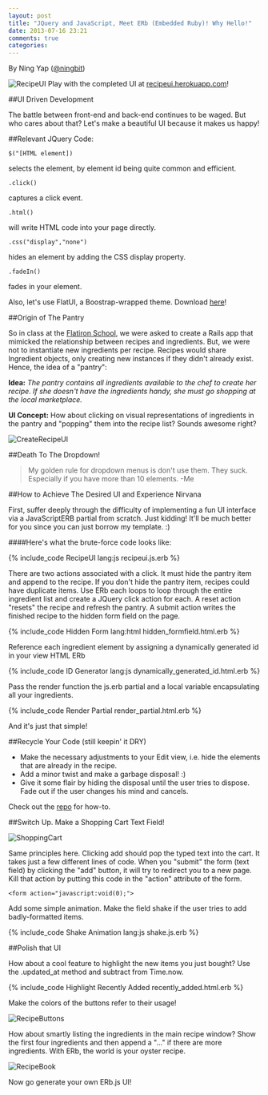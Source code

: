 ```yaml
---
layout: post
title: "JQuery and JavaScript, Meet ERb (Embedded Ruby)! Why Hello!"
date: 2013-07-16 23:21
comments: true
categories: 
---
```

By Ning Yap ([@ningbit](https://github.com/ningbit))

![RecipeUI](http://www.ningmusic.com/img/pantry_ingredients.png)
Play with the completed UI at [recipeui.herokuapp.com](http://recipeui.herokuapp.com/)!

##UI Driven Development

The battle between front-end and back-end continues to be waged. But who cares about that? Let's make a beautiful UI because it makes us happy!

##Relevant JQuery Code:

    $("[HTML element]) 
selects the element, by element id being quite common and efficient.

    .click()
captures a click event.

    .html()
will write HTML code into your page directly.

    .css("display","none")
hides an element by adding the CSS display property.

    .fadeIn()
fades in your element.

Also, let's use FlatUI, a Boostrap-wrapped theme. Download [here](http://designmodo.github.io/Flat-UI/)!

##Origin of The Pantry

So in class at the [Flatiron School](http://flatironschool.com/), we were asked to create a Rails app that  mimicked the relationship between recipes and ingredients. But, we were not to instantiate new ingredients per recipe. Recipes would share Ingredient objects, only creating new instances if they didn't already exist. Hence, the idea of a "pantry":

__Idea:__ *The pantry contains all ingredients available to the chef to create her recipe. If she doesn't have the ingredients handy, she must go shopping at the local marketplace.*

__UI Concept:__ How about clicking on visual representations of ingredients in the pantry and "popping" them into the recipe list? Sounds awesome right?

![CreateRecipeUI](http://www.ningmusic.com/img/create_recipe2.png)

##Death To The Dropdown!

>My golden rule for dropdown menus is don't use them. They suck. Especially if you have more than 10 elements. -Me

##How to Achieve The Desired UI and Experience Nirvana

First, suffer deeply through the difficulty of implementing a fun UI interface via a JavaScriptERB partial from scratch. Just kidding! It'll be much better for you since you can just borrow my template. :)

####Here's what the brute-force code looks like: 

{% include_code RecipeUI lang:js recipeui.js.erb %}

There are two actions associated with a click. It must hide the pantry item and append to the recipe. If you don't hide the pantry item, recipes could have duplicate items. Use ERb each loops to loop through the entire ingredient list and create a JQuery click action for each. A reset action "resets" the recipe and refresh the pantry. A submit action writes the finished recipe to the hidden form field on the page.

{% include_code Hidden Form lang:html hidden_formfield.html.erb %}


Reference each ingredient element by assigning a dynamically generated id in your view HTML ERb

{% include_code ID Generator lang:js dynamically_generated_id.html.erb %}

Pass the render function the js.erb partial and a local variable encapsulating all your ingredients.

{% include_code Render Partial render_partial.html.erb %}


And it's just that simple!

##Recycle Your Code (still keepin' it DRY)

- Make the necessary adjustments to your Edit view, i.e. hide the elements that are already in the recipe.
- Add a minor twist and make a garbage disposal! :)
- Give it some flair by hiding the disposal until the user tries to dispose. Fade out if the user changes his mind and cancels.

Check out the [repo](https://github.com/ningbit/recipes-lab) for how-to.

##Switch Up. Make a Shopping Cart Text Field!

![ShoppingCart](http://www.ningmusic.com/img/ingredient_shopping.png)

Same principles here. Clicking add should pop the typed text into the cart. It takes just a few different lines of code. When you
"submit" the form (text field) by clicking the "add" button, it will try to redirect you to a new page. Kill that action by putting this code in the "action" attribute of the form.

    <form action="javascript:void(0);">

Add some simple animation. Make the field shake if the user tries to add badly-formatted items.

{% include_code Shake Animation lang:js shake.js.erb %}

##Polish that UI

How about a cool feature to highlight the new items you just bought? Use the .updated_at method and subtract from Time.now.

{% include_code Highlight Recently Added recently_added.html.erb %}

Make the colors of the buttons refer to their usage!

![RecipeButtons](http://www.ningmusic.com/img/recipe_buttons.png)

How about smartly listing the ingredients in the main recipe window? Show the first four ingredients and then append a "..." if there are more ingredients. With ERb, the world is your oyster recipe.

![RecipeBook](http://www.ningmusic.com/img/recipe-book.png)

Now go generate your own ERb.js UI!
